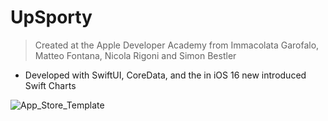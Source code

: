 # UpSporty
> Created at the Apple Developer Academy from Immacolata Garofalo, Matteo Fontana, Nicola Rigoni and Simon Bestler

- Developed with SwiftUI, CoreData, and the in iOS 16 new introduced Swift Charts

![App_Store_Template](https://user-images.githubusercontent.com/68077359/200293345-3747cea9-62ce-4477-be18-4662bfefb947.png)
